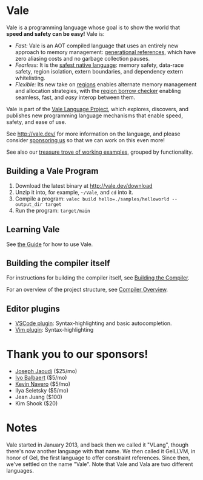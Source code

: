 # Vale

Vale is a programming language whose goal is to show the world that **speed and safety can be easy!** Vale is:

 * *Fast:* Vale is an AOT compiled language that uses an entirely new approach to memory management: [generational references](https://verdagon.dev/blog/generational-references), which have zero aliasing costs and no garbage collection pauses.
 * *Fearless:* It is the [safest native language](/fearless): memory safety, data-race safety, region isolation, extern boundaries, and dependency extern whitelisting.
 * *Flexible:* Its new take on [regions](/guide/regions) enables alternate memory management and allocation strategies, with the [region borrow checker](https://verdagon.dev/blog/zero-cost-refs-regions) enabling seamless, fast, and _easy_ interop between them.


Vale is part of the [Vale Language Project](https://vale.dev/project), which explores, discovers, and publishes new programming language mechanisms that enable speed, safety, and ease of use. 


See http://vale.dev/ for more information on the language, and please consider [sponsoring us](https://github.com/sponsors/ValeLang) so that we can work on this even more!


See also our [treasure trove of working examples](https://github.com/Ivo-Balbaert/Vale_Examples), grouped by functionality.


## Building a Vale Program

 1. Download the latest binary at http://vale.dev/download
 1. Unzip it into, for example, `~/Vale`, and `cd` into it.
 1. Compile a program: `valec build hello=./samples/helloworld --output_dir target`
 1. Run the program: `target/main`


## Learning Vale

See [the Guide](https://vale.dev/guide/introduction) for how to use Vale.


## Building the compiler itself

For instructions for building the compiler itself, see [Building the Compiler](build-compiler.md).


For an overview of the project structure, see [Compiler Overview](compiler-overview.md).


## Editor plugins

- [VSCode plugin](https://marketplace.visualstudio.com/items?itemName=pacifio.vale-lang): Syntax-highlighting and basic autocompletion.
- [Vim plugin](https://github.com/jfecher/vale.vim): Syntax-highlighting


# Thank you to our sponsors!

 * [Joseph Jaoudi](https://github.com/linkmonitor) ($25/mo)
 * [Ivo Balbaert](https://github.com/Ivo-Balbaert/) ($5/mo)
 * [Kevin Navero](https://github.com/solstice333/) ($5/mo)
 * Ilya Seletsky ($5/mo)
 * Jean Juang ($100)
 * Kim Shook ($20)


# Notes

Vale started in January 2013, and back then we called it "VLang", though there's now another language with that name. We then called it GelLLVM, in honor of Gel, the first language to offer constraint references. Since then, we've settled on the name "Vale". Note that Vale and Vala are two different languages.
